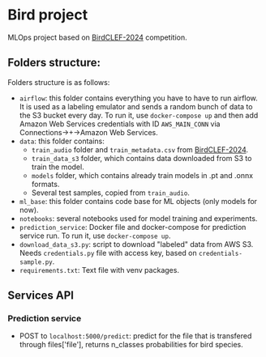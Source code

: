 # Bird project

MLOps project based on [BirdCLEF-2024](https://www.kaggle.com/competitions/birdclef-2024/data) competition.

## Folders structure:

Folders structure is as follows:
- `airflow`: this folder contains everything you have to have to run airflow. It is used as a labeling emulator and sends a random bunch of data to the S3 bucket every day. To run it, use `docker-compose up` and then add Amazon Web Services credentials with ID `AWS_MAIN_CONN` via Connections->+->Amazon Web Services.
- `data`: this folder contains:
    - `train_audio` folder and `train_metadata.csv` from [BirdCLEF-2024](https://www.kaggle.com/competitions/birdclef-2024/data).
    - `train_data_s3` folder, which contains data downloaded from S3 to train the model.
    - `models` folder, which contains already train models in .pt and .onnx formats.
    - Several test samples, copied from `train_audio`.
- `ml_base`: this folder contains code base for ML objects (only models for now).
- `notebooks`: several notebooks used for model training and experiments.
- `prediction_service`: Docker file and docker-compose for prediction service run. To run it, use `docker-compose up`.
- `download_data_s3.py`: script to download "labeled" data from AWS S3. Needs `credentials.py` file with access key, based on `credentials-sample.py`.
- `requirements.txt`: Text file with venv packages.

## Services API

### Prediction service

- POST to `localhost:5000/predict`: predict for the file that is transfered through files['file'], returns n_classes probabilities for bird species.
